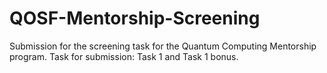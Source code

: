 # QOSF-Mentorship-Screening
Submission for the screening task for the Quantum Computing Mentorship program.
Task for submission: Task 1 and Task 1 bonus.
